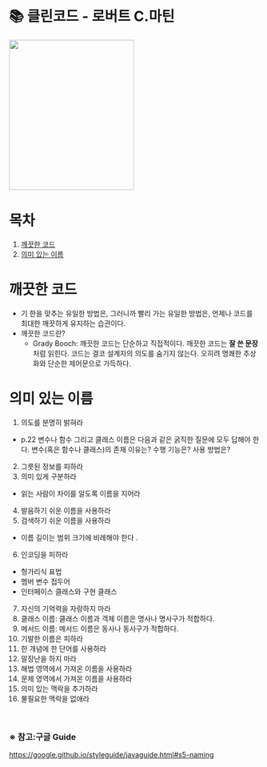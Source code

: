 # 📚 클린코드 - 로버트 C.마틴

 <img src = "http://image.kyobobook.co.kr/images/book/xlarge/959/x9788966260959.jpg" width = "250" height = "300">
<br>

# 목차

1. [깨끗한 코드](#깨끗한-코드)
2. [의미 있는 이름](#의미-있는-이름)

# 깨끗한 코드

- 기 한을 맞추는 유일한 방법은, 그러니까 빨리 가는 유일한 방법은, 언제나 코드를 최대한 깨끗하게 유지하는 습관이다.
- 깨끗한 코드란?
  - Grady Booch: 깨끗한 코드는 단순하고 직접적이다. 깨끗한 코드는 <b>잘 쓴 문장</b> 처럼 읽힌다. 코드는 결코 설계자의 의도를 숨기지 않는다. 오히려 명쾌한 추상화와 단순한 제어문으로 가득하다.

# 의미 있는 이름

1. 의도를 분명히 밝혀라

- p.22 변수나 함수 그리고 클래스 이름은 다음과 같은 굵직한 질문에 모두 답해야 한다. 변수(혹은 함수나 클래스)의 존재 이유는? 수행 기능은? 사용 방법은?

2. 그릇된 정보를 피하라
3. 의미 있게 구분하라

- 읽는 사람이 차이를 알도록 이름을 지어라

4. 발음하기 쉬운 이름을 사용하라
5. 검색하기 쉬운 이름을 사용하라

- 이름 길이는 범위 크기에 비례해야 한다 .

6. 인코딩을 피하라

- 헝가리식 표법
- 멤버 변수 접두어
- 인터페이스 클래스와 구현 클래스

7. 자신의 기억력을 자랑하지 마라
8. 클래스 이름: 클래스 이름과 객체 이름은 명사나 명사구가 적합하다.
9. 메서드 이름: 메서드 이름은 동사나 동사구가 적합하다.
10. 기발한 이름은 피하라
11. 한 개념에 한 단어를 사용하라
12. 말장난을 하지 마라
13. 해법 영역에서 가져온 이름을 사용하라
14. 문제 영역에서 가져온 이름을 사용하라
15. 의미 있는 맥락을 추가하라
16. 불필요한 맥락을 없애라

<br>

### ※ 참고:구글 Guide

https://google.github.io/styleguide/javaguide.html#s5-naming

